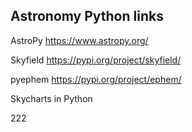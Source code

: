 Astronomy Python links
------------------------

AstroPy
https://www.astropy.org/

Skyfield
https://pypi.org/project/skyfield/

pyephem
https://pypi.org/project/ephem/

Skycharts in Python 

222
